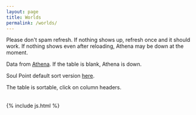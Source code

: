 ```yaml
---
layout: page
title: Worlds
permalink: /worlds/
---
```


Please don't spam refresh. If nothing shows up, refresh once and it should work. If nothing shows even after reloading, Athena may be down at the moment.

Data from [Athena](https://github.com/Wynntils/Athena). If the table is blank, Athena is down.

Soul Point default sort version [here](/sptime/).

The table is sortable, click on column headers.

<table class='table table-striped table-condensed table-dark table-sm' id="worlds"></table>



{% include js.html %}
<script src="/js/worlds.js"></script>
<script src="//cdn.datatables.net/plug-ins/1.11.3/sorting/natural.js"></script>
<script src="//cdn.datatables.net/plug-ins/1.10.19/sorting/time.js"></script>
<script>
  getWorlds().then(function(){
    makeArray().then(function(){
      $('#worlds').DataTable({
        data: finalArray,
        paging: false, 
        autoWidth: false,
        searching: false,
        columnDefs: [
          { type: 'natural', targets: 0 },
          { type: 'time-uni', targets: 1 }
        ],
        columns: [
            { title: "World" },
            { title: "Uptime (hh:mm)" },
            { title: "Player Count" },
            { title: "Next soul point in < x min" }
        ],
        order: [[1,'asc']]
      });
    })
  })
</script>